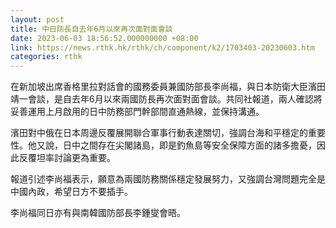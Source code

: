 ```yaml
---
layout: post
title: 中日防長自去年6月以來再次面對面會談
date: 2023-06-03 18:56:52.000000000 +08:00
link: https://news.rthk.hk/rthk/ch/component/k2/1703403-20230603.htm
categories: rthk
---
```


在新加坡出席香格里拉對話會的國務委員兼國防部長李尚福，與日本防衛大臣濱田靖一會談，是自去年6月以來兩國防長再次面對面會談。共同社報道，兩人確認將妥善運用上月啟用的日中防務部門幹部間直通熱線，並保持溝通。

濱田對中俄在日本周邊反覆展開聯合軍事行動表達關切，強調台海和平穩定的重要性。他又說，日中之間存在尖閣諸島，即是釣魚島等安全保障方面的諸多擔憂，因此反覆坦率討論更為重要。

報道引述李尚福表示，願意為兩國防務關係穩定發展努力，又強調台灣問題完全是中國內政，希望日方不要插手。

李尚福同日亦有與南韓國防部長李鍾燮會晤。
